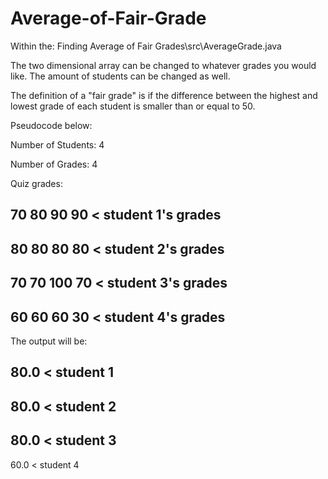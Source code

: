 # Average-of-Fair-Grade

Within the: Finding Average of Fair Grades\src\AverageGrade.java

The two dimensional array can be changed to whatever grades you would like. 
The amount of students can be changed as well.

The definition of a "fair grade" is if the difference between the highest and lowest grade of each student is smaller than or equal to 50.

Pseudocode below: 

Number of Students: 4

Number of Grades: 4

Quiz grades:

70 80 90 90 < student 1's grades
---------------------------------
80 80 80 80 < student 2's grades
---------------------------------
70 70 100 70 < student 3's grades
---------------------------------
60 60 60 30 < student 4's grades
---------------------------------

The output will be:

80.0 < student 1
----------------
80.0 < student 2
----------------
80.0 < student 3
----------------
60.0 < student 4
